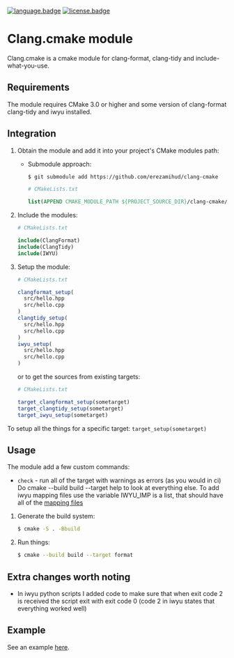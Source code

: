 [![language.badge]][language.url] [![license.badge]][license.url]

# Clang.cmake module

Clang.cmake is a cmake module for clang-format, clang-tidy and include-what-you-use.

## Requirements

The module requires CMake 3.0 or higher and some version of clang-format clang-tidy and iwyu installed.

## Integration

1. Obtain the module and add it into your project's CMake modules path:

   * Submodule approach:

     ```bash
     $ git submodule add https://github.com/erezamihud/clang-cmake
     ```

     ```cmake
     # CMakeLists.txt

     list(APPEND CMAKE_MODULE_PATH ${PROJECT_SOURCE_DIR}/clang-cmake/cmake)
     ```

2. Include the modules:

   ```cmake
   # CMakeLists.txt

   include(ClangFormat)
   include(ClangTidy)
   include(IWYU)
   ```

3. Setup the module:

   ```cmake
   # CMakeLists.txt

   clangformat_setup(
     src/hello.hpp
     src/hello.cpp
   )
   clangtidy_setup(
     src/hello.hpp
     src/hello.cpp
   )
   iwyu_setup(
     src/hello.hpp
     src/hello.cpp
   )
   ```

   or to get the sources from existing targets:

   ```cmake
   # CMakeLists.txt

   target_clangformat_setup(sometarget)
   target_clangtidy_setup(sometarget)
   target_iwyu_setup(sometarget)
   ```

To setup all the things for a specific target:
`target_setup(sometarget)`

## Usage

The module add a few custom commands:
- `check` - run all of the target with warnings as errors (as you would in ci)
Do cmake --build build --target help to look at everything else.
To add iwyu mapping files use the variable IWYU_IMP is a list, that should have all of the [mapping files](https://github.com/include-what-you-use/include-what-you-use/blob/e23a2f9807b1174d95e65b480aeef3e5e65fc539/docs/IWYUMappings.md)


1. Generate the build system:

   ```bash
   $ cmake -S . -Bbuild
   ```

2. Run things:

   ```bash
   $ cmake --build build --target format
   ```

## Extra changes worth noting
- In iwyu python scripts I added code to make sure that when exit code 2 is received the script exit with exit code 0 (code 2 in iwyu states that everything worked well)

## Example

See an example [here](https://github.com/ErezAmihud/cpp-base).

[language.url]:   https://cmake.org/
[language.badge]: https://img.shields.io/badge/language-CMake-blue.svg

[license.url]:    http://www.boost.org/LICENSE_1_0.txt
[license.badge]:  https://img.shields.io/badge/license-Boost%201.0-blue.svg
